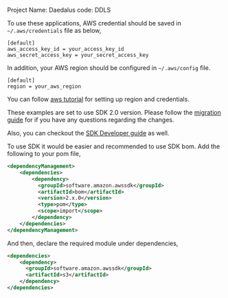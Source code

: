 
Project Name: Daedalus code: DDLS


To use these applications, AWS credential should be saved in `~/.aws/credentials` file as below,
```properties
[default]
aws_access_key_id = your_access_key_id
aws_secret_access_key = your_secret_access_key
```
In addition, your AWS region should be configured in `~/.aws/config` file. 
```properties
[default]
region = your_aws_region
```
You can follow [aws tutorial](https://docs.aws.amazon.com/sdk-for-java/v1/developer-guide/setup-credentials.html) 
for setting up region and credentials.

These examples are set to use SDK 2.0 version. 
Please follow the [migration guide](https://docs.aws.amazon.com/sdk-for-java/v2/migration-guide/what-is-java-migration.html)
for if you have any questions regarding the changes. 

Also, you can checkout the [SDK Developer guide](https://docs.aws.amazon.com/sdk-for-java/v2/developer-guide/welcome.html)
as well. 

To use SDK it would be easier and recommended to use SDK bom. Add the following to your pom file,

```xml
<dependencyManagement>
    <dependencies>
        <dependency>
          <groupId>software.amazon.awssdk</groupId>
          <artifactId>bom</artifactId>
          <version>2.x.0</version>
          <type>pom</type>
          <scope>import</scope>
        </dependency>
    </dependencies>
</dependencyManagement>
```

And then, declare the required module under dependencies,
```xml
<dependencies>
    <dependency>
      <groupId>software.amazon.awssdk</groupId>
      <artifactId>s3</artifactId>
    </dependency>
</dependencies>
```